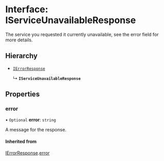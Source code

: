 # Interface: IServiceUnavailableResponse

The service you requested it currently unavailable, see the error field for more details.

## Hierarchy

- [`IErrorResponse`](IErrorResponse.md)

  ↳ **`IServiceUnavailableResponse`**

## Properties

### error

• `Optional` **error**: `string`

A message for the response.

#### Inherited from

[IErrorResponse](IErrorResponse.md).[error](IErrorResponse.md#error)
